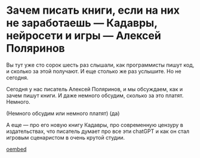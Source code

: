 # Зачем писать книги, если на них не заработаешь — Кадавры, нейросети и игры — Алексей Поляринов



Вы тут уже сто сорок шесть раз слышали, как программисты пишут код, и сколько за этой получают. И еще столько же раз услышите. Но не сегодня.

Сегодня у нас писатель Алексей Поляринов, и мы обсуждаем, как и зачем пишут книги. И даже немного обсудим, сколько за это платят. Немного.

(Немного обсудим или немного платят)
(да)

А еще — про его новую книгу Кадавры, про современную цензуру в издательствах, что писатель думает про все эти chatGPT и как он стал игровым сценаристом в очень крутой студии.

[oembed](https://www.youtube.com/watch?v=f0zydsolbDI)